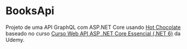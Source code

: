 # BooksApi

Projeto de uma API GraphQL com ASP.NET Core usando <a href="https://chillicream.com/docs/hotchocolate/v13">Hot Chocolate</a> baseado no curso <a href="https://www.udemy.com/course/curso-web-api-asp-net-core-essencial/">Curso Web API ASP .NET Core Essencial (.NET 6)</a> da Udemy.
